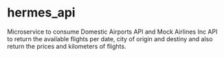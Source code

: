 # hermes_api
Microservice to consume Domestic Airports API and Mock Airlines Inc API to return the available flights per date, city of origin and destiny and also return the prices and kilometers of flights.
